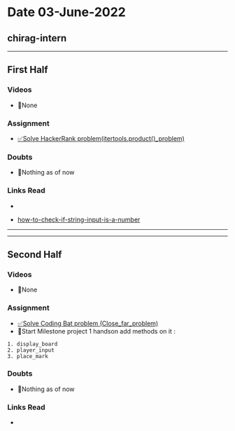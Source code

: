 # Date 03-June-2022

## chirag-intern

<hr>

## First Half

### Videos

- 🚫None

### Assignment

- [✅Solve HackerRank problem(itertools.product()\_problem)]()

### Doubts

- 🚫Nothing as of now

### Links Read

-

- [how-to-check-if-string-input-is-a-number](https://stackoverflow.com/questions/5424716/how-to-check-if-string-input-is-a-number)

<hr>
<hr>

## Second Half

### Videos

- 🚫None

### Assignment

- [✅Solve Coding Bat problem (Close_far_problem)]()
- 🔄Start Milestone project 1 handson add methods on it :

```
1. display_board
2. player_input
3. place_mark
```

### Doubts

- 🚫Nothing as of now

### Links Read

-
